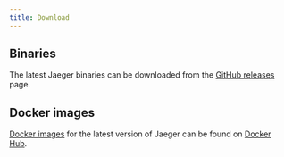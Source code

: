 ```yaml
---
title: Download
---
```


## Binaries

The latest Jaeger binaries can be downloaded from the [GitHub releases](https://github.com/jaegertracing/jaeger/releases) page.

## Docker images

[Docker images](https://docker.com) for the latest version of Jaeger can be found on [Docker Hub](https://hub.docker.com/r/jaegertracing).
